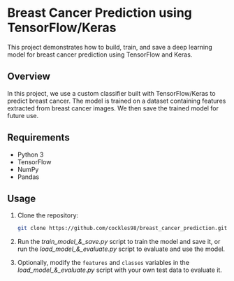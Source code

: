# Breast Cancer Prediction using TensorFlow/Keras

This project demonstrates how to build, train, and save a deep learning model for breast cancer prediction using TensorFlow and Keras.

## Overview

In this project, we use a custom classifier built with TensorFlow/Keras to predict breast cancer. The model is trained on a dataset containing features extracted from breast cancer images. We then save the trained model for future use.

## Requirements

- Python 3
- TensorFlow
- NumPy
- Pandas

## Usage

1. Clone the repository:

   ```bash
   git clone https://github.com/cockles98/breast_cancer_prediction.git
   ```
   
2. Run the *train_model_&_save.py* script to train the model and save it, or run the *load_model_&_evaluate.py* script to evaluate and use the model.

3. Optionally, modify the `features` and `classes` variables in the *load_model_&_evaluate.py* script with your own test data to evaluate it.

